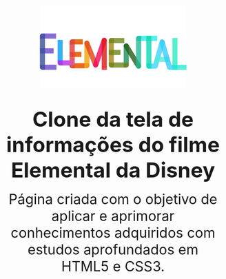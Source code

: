 <div align="center">
    <img src="./images/filme.png">
</div>


<h1 align="center"><font size="8">Clone da tela de informações do filme Elemental da Disney</font></h1>
<p align="center"><font size="6">Página criada com o objetivo de aplicar e aprimorar conhecimentos adquiridos com estudos 
aprofundados em HTML5 e CSS3.</font></p>



